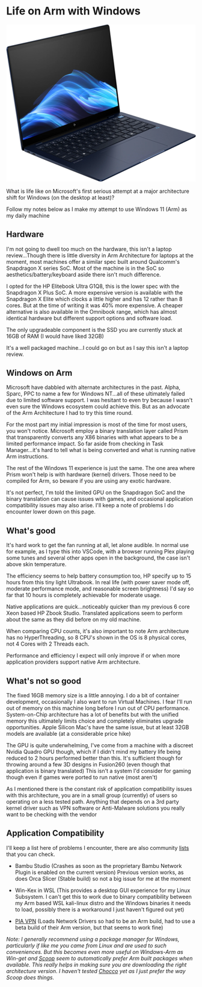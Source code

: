 # Life on Arm with Windows

![HP Elitebook Ultra G1Q8](../img/elitebook.webp)

What is life like on Microsoft's first serious attempt at a major architecture shift for Windows (on the desktop at least)?

Follow my notes below as I make my attempt to use Windows 11 (Arm) as my daily machine

## Hardware

I'm not going to dwell too much on the hardware, this isn't a laptop review...Though there is little diversity in Arm Architecture for laptops at the moment, most machines offer a similar spec built around Qualcomm's Snapdragon X series SoC. Most of the machine is in the SoC so aesthetics/battery/keyboard aside there isn't much difference.

I opted for the HP Elitebook Ultra G1Q8, this is the lower spec with the Snapdragon X Plus SoC. A more expensive version is available with the Snapdragon X Elite which clocks a little higher and has 12 rather than 8 cores. But at the time of writing it was 40% more expensive. A cheaper alternative is also available in the Omnibook range, which has almost identical hardware but different support options and software load.

The only upgradeable component is the SSD you are currently stuck at 16GB of RAM (I would have liked 32GB)

It's a well packaged machine...I could go on but as I say this isn't a laptop review.

## Windows on Arm

Microsoft have dabbled with alternate architectures in the past. Alpha, Sparc, PPC to name a few for Windows NT...all of these ultimately failed due to limited software support. I was hesitant to even try because I wasn't even sure the Windows ecosystem could achieve this. But as an advocate of the Arm Architecture I had to try this time round.

For the most part my initial impression is most of the time for most users, you won't notice. Microsoft employ a binary translation layer called Prism that transparently converts any X86 binaries with what appears to be a limited performance impact. So far aside from checking in Task Manager...it's hard to tell what is being converted and what is running native Arm instructions.

The rest of the Windows 11 experience is just the same. The one area where Prism won't help is with hardware (kernel) drivers. Those need to be compiled for Arm, so beware if you are using any exotic hardware.

It's not perfect, I'm told the limited GPU on the Snapdragon SoC and the binary translation can cause issues with games, and occasional application compatibility issues may also arise. I'll keep a note of problems I do encounter lower down on this page.

## What's good

It's hard work to get the fan running at all, let alone audible. In normal use for example, as I type this into VSCode, with a browser running Plex playing some tunes and several other apps open in the background, the case isn't above skin temperature. 

The efficiency seems to help battery consumption too, HP specify up to 15 hours from this tiny light Ultrabook. In real life (with power saver mode off, moderate performance mode, and reasonable screen brightness) I'd say so far that 10 hours is completely achievable for moderate usage.

Native applications are quick...noticeably quicker than my previous 6 core Xeon based HP Zbook Studio. Translated applications seem to perform about the same as they did before on my old machine.

When comparing CPU counts, it's also important to note Arm architecture has no HyperThreading, so 8 CPU's shown in the OS is 8 physical cores, not 4 Cores with 2 Threads each.

Performance and efficiency I expect will only improve if or when more application providers support native Arm architecture.

## What's not so good

The fixed 16GB memory size is a little annoying. I do a bit of container development, occasionally I also want to run Virtual Machines. I fear I'll run out of memory on this machine long before I run out of CPU performance. System-on-Chip architecture has a lot of benefits but with the unified memory this ultimately limits choice and completely eliminates upgrade opportunities. Apple Silicon Mac's have the same issue, but at least 32GB models are available (at a considerable price hike)

The GPU is quite underwhelming, I've come from a machine with a discreet Nvidia Quadro GPU though, which if I didn't mind my battery life being reduced to 2 hours performed better than this. It's sufficient though for throwing around a few 3D designs in Fusion260 (even though that application is binary translated) This isn't a system I'd consider for gaming though even if games were ported to run native (most aren't)

As I mentioned there is the constant risk of application compatibility issues with this architecture, you are in a small group (currently) of users so operating on a less tested path. Anything that depends on a 3rd party kernel driver such as VPN software or Anti-Malware solutions you really want to be checking with the vendor

## Application Compatibility

I'll keep a list here of problems I encounter, there are also community [lists](https://windowsonarm.org/) that you can check.

* Bambu Studio (Crashes as soon as the proprietary Bambu Network Plugin is enabled on the current version) Previous version works, as does Orca Slicer (Stable build) so not a big issue for me at the moment

* Win-Kex in WSL (This provides a desktop GUI experience for my Linux Subsystem. I can't get this to work due to binary compatibility between my Arm based WSL kali-linux distro and the Windows binaries it needs to load, possibly there is a workaround I just haven't figured out yet)

* [PIA VPN](https://www.privateinternetaccess.com) (Loads Network Drivers so had to be an Arm build, had to use a beta build of their Arm version, but that seems to work fine)

*Note: I generally recommend using a package manager for Windows, particularly if like me you came from Linux and are used to such conveniences. But this becomes even more useful on Windows-Arm as Win-get and [Scoop](https://scoop.sh/) seem to automatically prefer Arm built packages when available. This really helps in making sure you are downloading the right architecture version. I haven't tested [Chocco](https://chocolatey.org/) yet as I just prefer the way Scoop does things.*